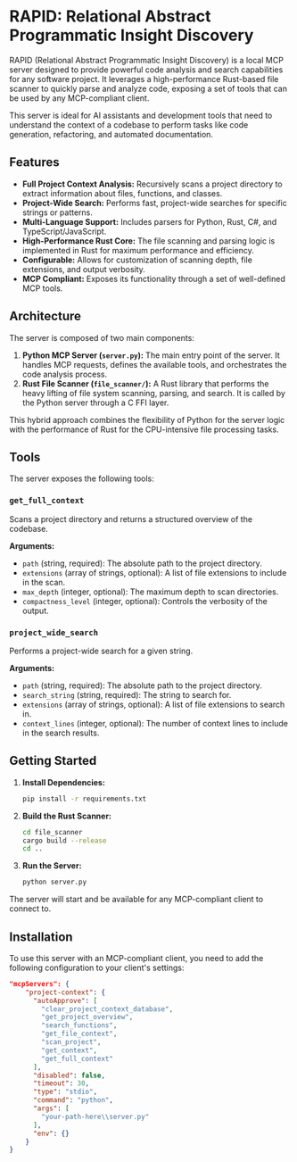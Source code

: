# RAPID: Relational Abstract Programmatic Insight Discovery

RAPID (Relational Abstract Programmatic Insight Discovery) is a local MCP server designed to provide powerful code analysis and search capabilities for any software project. It leverages a high-performance Rust-based file scanner to quickly parse and analyze code, exposing a set of tools that can be used by any MCP-compliant client.

This server is ideal for AI assistants and development tools that need to understand the context of a codebase to perform tasks like code generation, refactoring, and automated documentation.

## Features

- **Full Project Context Analysis:** Recursively scans a project directory to extract information about files, functions, and classes.
- **Project-Wide Search:** Performs fast, project-wide searches for specific strings or patterns.
- **Multi-Language Support:** Includes parsers for Python, Rust, C#, and TypeScript/JavaScript.
- **High-Performance Rust Core:** The file scanning and parsing logic is implemented in Rust for maximum performance and efficiency.
- **Configurable:** Allows for customization of scanning depth, file extensions, and output verbosity.
- **MCP Compliant:** Exposes its functionality through a set of well-defined MCP tools.

## Architecture

The server is composed of two main components:

1.  **Python MCP Server (`server.py`):** The main entry point of the server. It handles MCP requests, defines the available tools, and orchestrates the code analysis process.
2.  **Rust File Scanner (`file_scanner/`):** A Rust library that performs the heavy lifting of file system scanning, parsing, and search. It is called by the Python server through a C FFI layer.

This hybrid approach combines the flexibility of Python for the server logic with the performance of Rust for the CPU-intensive file processing tasks.

## Tools

The server exposes the following tools:

### `get_full_context`

Scans a project directory and returns a structured overview of the codebase.

**Arguments:**

-   `path` (string, required): The absolute path to the project directory.
-   `extensions` (array of strings, optional): A list of file extensions to include in the scan.
-   `max_depth` (integer, optional): The maximum depth to scan directories.
-   `compactness_level` (integer, optional): Controls the verbosity of the output.

### `project_wide_search`

Performs a project-wide search for a given string.

**Arguments:**

-   `path` (string, required): The absolute path to the project directory.
-   `search_string` (string, required): The string to search for.
-   `extensions` (array of strings, optional): A list of file extensions to search in.
-   `context_lines` (integer, optional): The number of context lines to include in the search results.

## Getting Started

1.  **Install Dependencies:**
    ```bash
    pip install -r requirements.txt
    ```

2.  **Build the Rust Scanner:**
    ```bash
    cd file_scanner
    cargo build --release
    cd ..
    ```

3.  **Run the Server:**
    ```bash
    python server.py
    ```

The server will start and be available for any MCP-compliant client to connect to.

## Installation

To use this server with an MCP-compliant client, you need to add the following configuration to your client's settings:

```json
"mcpServers": {
    "project-context": {
      "autoApprove": [
        "clear_project_context_database",
        "get_project_overview",
        "search_functions",
        "get_file_context",
        "scan_project",
        "get_context",
        "get_full_context"
      ],
      "disabled": false,
      "timeout": 30,
      "type": "stdio",
      "command": "python",
      "args": [
        "your-path-here\\server.py"
      ],
      "env": {}
    }
}
```
